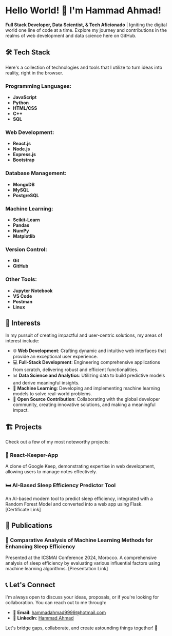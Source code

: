 # Hello World! 👋 I'm Hammad Ahmad!

**Full Stack Developer, Data Scientist, & Tech Aficionado** | Igniting the digital world one line of code at a time. Explore my journey and contributions in the realms of web development and data science here on GitHub.

## 🛠 Tech Stack

Here's a collection of technologies and tools that I utilize to turn ideas into reality, right in the browser.

### Programming Languages:
- **JavaScript**
- **Python**
- **HTML/CSS**
- **C++**
- **SQL**

### Web Development:
- **React.js**
- **Node.js**
- **Express.js**
- **Bootstrap**

### Database Management:
- **MongoDB**
- **MySQL**
- **PostgreSQL**

### Machine Learning:
- **Scikit-Learn**
- **Pandas**
- **NumPy**
- **Matplotlib**

### Version Control:
- **Git**
- **GitHub**

### Other Tools:
- **Jupyter Notebook**
- **VS Code**
- **Postman**
- **Linux**

## 🎯 Interests

In my pursuit of creating impactful and user-centric solutions, my areas of interest include:

- 🌐 **Web Development**: Crafting dynamic and intuitive web interfaces that provide an exceptional user experience.
- 💻 **Full-Stack Development**: Engineering comprehensive applications from scratch, delivering robust and efficient functionalities.
- 📊 **Data Science and Analytics**: Utilizing data to build predictive models and derive meaningful insights.
- 🤖 **Machine Learning**: Developing and implementing machine learning models to solve real-world problems.
- 🤝 **Open Source Contribution**: Collaborating with the global developer community, creating innovative solutions, and making a meaningful impact.

## 🏗 Projects

Check out a few of my most noteworthy projects:

### 📝 React-Keeper-App
A clone of Google Keep, demonstrating expertise in web development, allowing users to manage notes effectively.

### 🛏️ AI-Based Sleep Efficiency Predictor Tool
An AI-based modern tool to predict sleep efficiency, integrated with a Random Forest Model and converted into a web app using Flask. [Certificate Link]

## 📄 Publications

### 📘 Comparative Analysis of Machine Learning Methods for Enhancing Sleep Efficiency
Presented at the ICSMAI Conference 2024, Morocco. A comprehensive analysis of sleep efficiency by evaluating various influential factors using machine learning algorithms. [Presentation Link]

## 📞 Let's Connect

I'm always open to discuss your ideas, proposals, or if you're looking for collaboration. You can reach out to me through:

- 📧 **Email**: [hammadahmad9999@hotmail.com](mailto:hammadahmad9999@hotmail.com)
- 💼 **LinkedIn**: [Hammad Ahmad](https://www.linkedin.com/in/hammad-ahmad/)

Let's bridge gaps, collaborate, and create astounding things together! 🚀

